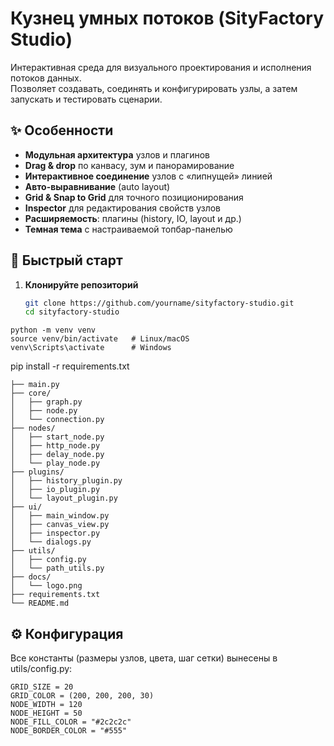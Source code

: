 # Кузнец умных потоков (SityFactory Studio)

Интерактивная среда для визуального проектирования и исполнения потоков данных.  
Позволяет создавать, соединять и конфигурировать узлы, а затем запускать и тестировать сценарии.

## ✨ Особенности

- **Модульная архитектура** узлов и плагинов  
- **Drag & drop** по канвасу, зум и панорамирование  
- **Интерактивное соединение** узлов с «липнущей» линией  
- **Авто-выравнивание** (auto layout)  
- **Grid & Snap to Grid** для точного позиционирования  
- **Inspector** для редактирования свойств узлов  
- **Расширяемость**: плагины (history, IO, layout и др.)  
- **Темная тема** с настраиваемой топбар-панелью

## 🚀 Быстрый старт

1. **Клонируйте репозиторий**  
   ```bash
   git clone https://github.com/yourname/sityfactory-studio.git
   cd sityfactory-studio
```
python -m venv venv
source venv/bin/activate   # Linux/macOS
venv\Scripts\activate      # Windows
```
pip install -r requirements.txt

```
├── main.py
├── core/
│   ├── graph.py
│   ├── node.py
│   └── connection.py
├── nodes/
│   ├── start_node.py
│   ├── http_node.py
│   ├── delay_node.py
│   └── play_node.py
├── plugins/
│   ├── history_plugin.py
│   ├── io_plugin.py
│   └── layout_plugin.py
├── ui/
│   ├── main_window.py
│   ├── canvas_view.py
│   ├── inspector.py
│   └── dialogs.py
├── utils/
│   ├── config.py
│   └── path_utils.py
├── docs/
│   └── logo.png
├── requirements.txt
└── README.md
```

## ⚙️ Конфигурация
 Все константы (размеры узлов, цвета, шаг сетки) вынесены в utils/config.py:
```
GRID_SIZE = 20
GRID_COLOR = (200, 200, 200, 30)
NODE_WIDTH = 120
NODE_HEIGHT = 50
NODE_FILL_COLOR = "#2c2c2c"
NODE_BORDER_COLOR = "#555"
```

